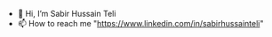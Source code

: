 - 👋 Hi, I’m Sabir Hussain Teli
- 📫 How to reach me "https://www.linkedin.com/in/sabirhussainteli" 


<!---
Sabirrh/Sabirrh is a ✨ special ✨ repository because its `README.md` (this file) appears on your GitHub profile.
You can click the Preview link to take a look at your changes.
--->
